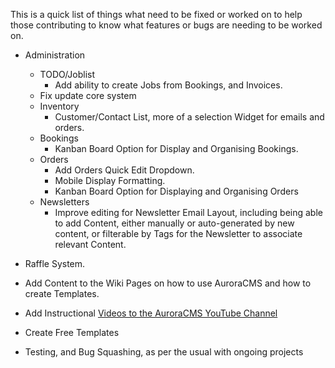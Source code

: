 This is a quick list of things what need to be fixed or worked on to help those contributing to know what features or bugs are needing to be worked on.

- Administration
  - TODO/Joblist
    - Add ability to create Jobs from Bookings, and Invoices.
  - Fix update core system
  - Inventory
    - Customer/Contact List, more of a selection Widget for emails and orders.
  - Bookings
    - Kanban Board Option for Display and Organising Bookings.
  - Orders
    - Add Orders Quick Edit Dropdown.
    - Mobile Display Formatting.
    - Kanban Board Option for Displaying and Organising Orders
  - Newsletters
    - Improve editing for Newsletter Email Layout, including being able to add Content, either manually or auto-generated by new content, or filterable by Tags for the Newsletter to associate relevant Content.
- Raffle System.

- Add Content to the Wiki Pages on how to use AuroraCMS and how to create Templates.
- Add Instructional [Videos to the AuroraCMS YouTube Channel](https://www.youtube.com/channel/UC9vFbrBKmnSgf8TNUBvDX2Q)
- Create Free Templates
- Testing, and Bug Squashing, as per the usual with ongoing projects
